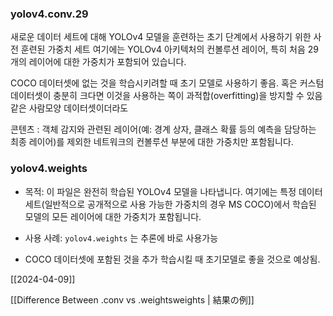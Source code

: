 ### **yolov4.conv.29**  

새로운 데이터 세트에 대해 YOLOv4 모델을 훈련하는 초기 단계에서 사용하기 위한 사전 훈련된 가중치 세트
여기에는 YOLOv4 아키텍처의 컨볼루션 레이어, 특히 처음 29개의 레이어에 대한 가중치가 포함되어 있습니다.  
    
COCO 데이터셋에 없는 것을 학습시키려할 때 초기 모델로 사용하기 좋음.
혹은 커스텀 데이터셋이 충분히 크다면 이것을 사용하는 쪽이 과적합(overfitting)을 방지할 수 있음
같은 사람모양 데이터셋이더라도 

콘텐츠 : 객체 감지와 관련된 레이어(예: 경계 상자, 클래스 확률 등의 예측을 담당하는 최종 레이어)를 제외한 네트워크의 컨볼루션 부분에 대한 가중치만 포함됩니다.  
    

### **yolov4.weights**  

- 목적: 이 파일은 완전히 학습된 YOLOv4 모델을 나타냅니다. 여기에는 특정 데이터 세트(일반적으로 공개적으로 사용 가능한 가중치의 경우 MS COCO)에서 학습된 모델의 모든 레이어에 대한 가중치가 포함됩니다.  
    
- 사용 사례: `yolov4.weights` 는 추론에 바로 사용가능
- COCO 데이터셋에 포함된 것을 추가 학습시킬 때 초기모델로 좋을 것으로 예상됨.

[[2024-04-09]]

[[Difference Between .conv vs .weightsweights | 結果の例]]

